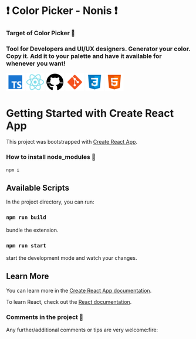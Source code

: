 ### <h1>:exclamation: Color Picker - Nonis :exclamation:</h1>

### Target of Color Picker :triangular_flag_on_post:

<p>
      <h3>Tool for Developers and UI/UX designers. Generator your color. Copy it. Add it to your palette and have it 
      available for whenever you want!</h3>

</p>

<p>
  
  <img alt="Typescript" src="./readme_imgs/typescript.png" width="50"/>
  <img alt="React" src="./readme_imgs/react.png" width="50"/>
  <img alt="github actions" src="./readme_imgs/github.png" width="50"/>
  <img alt="git" src="./readme_imgs/git.png" width="50"/>
  <img alt="Css" src="./readme_imgs/css3.png" width="50"/>
  <img alt="html5" src="./readme_imgs/html5.png" width="50"/>
</p>

# Getting Started with Create React App

This project was bootstrapped with [Create React App](https://github.com/facebook/create-react-app).

### How to install node_modules :nut_and_bolt:

    npm i

## Available Scripts

In the project directory, you can run:

### `npm run build`

bundle the extension.

### `npm run start`

start the development mode and watch your changes.

## Learn More

You can learn more in the [Create React App documentation](https://facebook.github.io/create-react-app/docs/getting-started).

To learn React, check out the [React documentation](https://reactjs.org/).

### Comments in the project :page_with_curl:

<p>Any further/additional comments or tips are very welcome:fire:</p>
